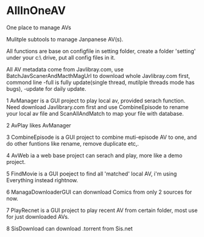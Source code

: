 # AllInOneAV
One place to manage AVs

Mulitple subtools to manage Janpanese AV(s).

All functions are base on configfile in setting folder, create a folder 'setting' under your c:\ drive, put all config files in it.

All AV metadata come from Javlibray.com, use BatchJavScanerAndMacthMagUrl to download whole Javlibray.com first, commond line -full is fully update(single thread, mutilple threads mode has bugs), -update for daily update.

1 AvManager is a GUI project to play local av, provided serach function. Need download Javlibrary.com first and use CombineEpisode to rename your local av file and ScanAllAndMatch to map your file with database.

2 AvPlay likes AvManager

3 CombineEpisode is a GUI project to combine muti-episode AV to one, and do other funtions like rename, remove duplicate etc,.

4 AvWeb ia a web base project can serach and play, more like a demo project.

5 FindMovie is a GUI poeject to find all 'matched' local AV, i'm using Everything instead rightnow.

6 ManagaDownloaderGUI can donwnload Comics from only 2 sources for now.

7 PlayRecnet is a GUI project to play recent AV from certain folder, most use for just downloaded AVs.

8 SisDownload can download .torrent from Sis.net
